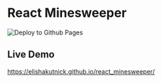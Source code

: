 # React Minesweeper
![Deploy to Github Pages](https://github.com/elishakutnick/react_minesweeper/workflows/Deploy%20to%20Github%20Pages/badge.svg)

## Live Demo
https://elishakutnick.github.io/react_minesweeper/
